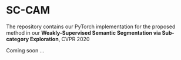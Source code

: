 # SC-CAM

The repository contains our PyTorch implementation for the proposed method in our **Weakly-Supervised Semantic Segmentation via Sub-category Exploration**, CVPR 2020

Coming soon ...
